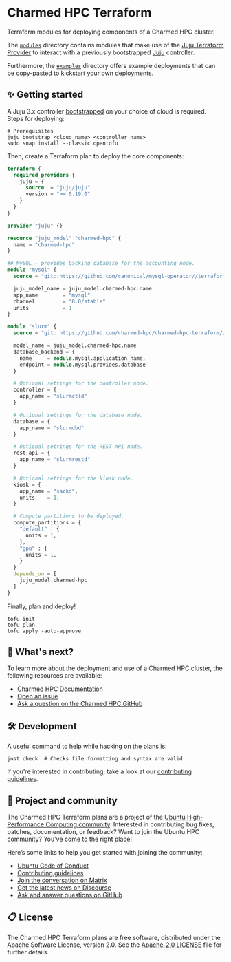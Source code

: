 # Charmed HPC Terraform

Terraform modules for deploying components of a Charmed HPC cluster.

The [`modules`](./modules) directory contains modules that make use of the
[Juju Terraform Provider](https://github.com/juju/terraform-provider-juju) to interact with a
previously bootstrapped [Juju](https://juju.is) controller.

Furthermore, the [`examples`](./examples) directory offers example deployments that can be copy-pasted
to kickstart your own deployments.

## ✨ Getting started

A Juju 3.x controller [bootstrapped](https://juju.is/docs/juju/bootstrapping) on your choice of cloud is required. Steps for deploying:

```shell
# Prerequisites
juju bootstrap <cloud name> <controller name>
sudo snap install --classic opentofu
```

Then, create a Terraform plan to deploy the core components:

```terraform
terraform {
  required_providers {
    juju = {
      source  = "juju/juju"
      version = ">= 0.19.0"
    }
  }
}

provider "juju" {}

resource "juju_model" "charmed-hpc" {
  name = "charmed-hpc"
}

## MySQL - provides backing database for the accounting node.
module "mysql" {
  source = "git::https://github.com/canonical/mysql-operator//terraform"

  juju_model_name = juju_model.charmed-hpc.name
  app_name        = "mysql"
  channel         = "8.0/stable"
  units           = 1
}

module "slurm" {
  source = "git::https://github.com/charmed-hpc/charmed-hpc-terraform//modules/slurm"

  model_name = juju_model.charmed-hpc.name
  database_backend = {
    name     = module.mysql.application_name,
    endpoint = module.mysql.provides.database
  }

  # Optional settings for the controller node.
  controller = {
    app_name = "slurmctld"
  }

  # Optional settings for the database node.
  database = {
    app_name = "slurmdbd"
  }

  # Optional settings for the REST API node.
  rest_api = {
    app_name = "slurmrestd"
  }

  # Optional settings for the kiosk node.
  kiosk = {
    app_name = "sackd",
    units    = 1,
  }

  # Compute partitions to be deployed.
  compute_partitions = {
    "default" : {
      units = 1,
    },
    "gpu" : {
      units = 1,
    }
  }
  depends_on = [
    juju_model.charmed-hpc
  ]
}
```

Finally, plan and deploy!

```shell
tofu init
tofu plan
tofu apply -auto-approve
```

## 🤔 What's next?

To learn more about the deployment and use of a Charmed HPC cluster, the following resources are available:

* [Charmed HPC Documentation](https://canonical-charmed-hpc.readthedocs-hosted.com/latest)
* [Open an issue](https://github.com/charmed-hpc/charmed-hpc-terraform/issues/new?title=ISSUE+TITLE&body=*Please+describe+your+issue*)
* [Ask a question on the Charmed HPC GitHub](https://github.com/orgs/charmed-hpc/discussions/categories/q-a)

## 🛠️ Development

A useful command to help while hacking on the plans is:

```shell
just check  # Checks file formatting and syntax are valid.
```

If you're interested in contributing, take a look at our [contributing guidelines](./CONTRIBUTING.md).

## 🤝 Project and community

The Charmed HPC Terraform plans are a project of the [Ubuntu High-Performance Computing community](https://ubuntu.com/community/governance/teams/hpc). Interested in contributing bug fixes, patches, documentation, or feedback? Want to join the Ubuntu HPC community? You’ve come to the right place!

Here’s some links to help you get started with joining the community:

* [Ubuntu Code of Conduct](https://ubuntu.com/community/ethos/code-of-conduct)
* [Contributing guidelines](./CONTRIBUTING.md)
* [Join the conversation on Matrix](https://matrix.to/#/#hpc:ubuntu.com)
* [Get the latest news on Discourse](https://discourse.ubuntu.com/c/hpc/151)
* [Ask and answer questions on GitHub](https://github.com/orgs/charmed-hpc/discussions/categories/q-a)

## 📋 License

The Charmed HPC Terraform plans are free software, distributed under the Apache Software License, version 2.0.
See the [Apache-2.0 LICENSE](./LICENSE) file for further details.
